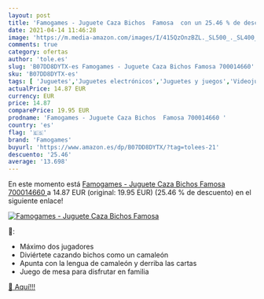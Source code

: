 ```yaml
---
layout: post
title: 'Famogames - Juguete Caza Bichos  Famosa  con un 25.46 % de descuento'
date: 2021-04-14 11:46:28
image: 'https://m.media-amazon.com/images/I/415QzOnzBZL._SL500_._SL400_.jpg'
comments: true
category: ofertas
author: 'tole.es'
slug: 'B07DD8DYTX-es Famogames - Juguete Caza Bichos Famosa 700014660'
sku: 'B07DD8DYTX-es'
tags: [ 'Juguetes','Juguetes electrónicos','Juguetes y juegos','Videojuegos para niños','famogames','famosa', ]
actualPrice: 14.87 EUR
currency: EUR
price: 14.87
comparePrice: 19.95 EUR
prodname: 'Famogames - Juguete Caza Bichos  Famosa 700014660 '
country: 'es'
flag: '🇪🇸'
brand: 'Famogames'
buyurl: 'https://www.amazon.es/dp/B07DD8DYTX/?tag=tolees-21'
descuento: '25.46'
average: '13.698'
---
```


En este momento está [Famogames - Juguete Caza Bichos  Famosa 700014660 ](https://www.amazon.es/dp/B07DD8DYTX/?tag=tolees-21) a 14.87 EUR (original: 19.95 EUR) (25.46 %  de descuento) en el siguiente enlace!

[![Famogames - Juguete Caza Bichos  Famosa ](https://m.media-amazon.com/images/I/415QzOnzBZL._SL500_._SL400_.jpg)](https://www.amazon.es/dp/B07DD8DYTX/?tag=tolees-21)

🔎:

- Máximo dos jugadores
- Diviértete cazando bichos como un camaleón
- Apunta con la lengua de camaleón y derriba las cartas
- Juego de mesa para disfrutar en familia

[🛒 Aquí!!!](https://www.amazon.es/dp/B07DD8DYTX/?tag=tolees-21)
